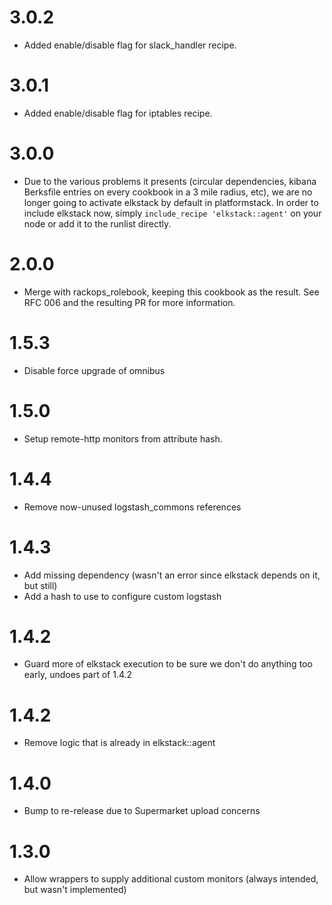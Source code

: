 # 3.0.2
- Added enable/disable flag for slack_handler recipe.

# 3.0.1
- Added enable/disable flag for iptables recipe.

# 3.0.0

- Due to the various problems it presents (circular dependencies, kibana Berksfile entries on every cookbook in a 3 mile radius, etc), we are no longer going to activate elkstack by default in platformstack. In order to include elkstack now, simply `include_recipe 'elkstack::agent'` on your node or add it to the runlist directly.

# 2.0.0

- Merge with rackops_rolebook, keeping this cookbook as the result. See RFC 006 and the resulting PR for more information.

# 1.5.3

- Disable force upgrade of omnibus

# 1.5.0

- Setup remote-http monitors from attribute hash.

# 1.4.4

- Remove now-unused logstash_commons references

# 1.4.3

- Add missing dependency (wasn't an error since elkstack depends on it, but still)
- Add a hash to use to configure custom logstash

# 1.4.2

- Guard more of elkstack execution to be sure we don't do anything too early, undoes part of 1.4.2

# 1.4.2

- Remove logic that is already in elkstack::agent

# 1.4.0

- Bump to re-release due to Supermarket upload concerns

# 1.3.0

- Allow wrappers to supply additional custom monitors (always intended, but wasn't implemented)
